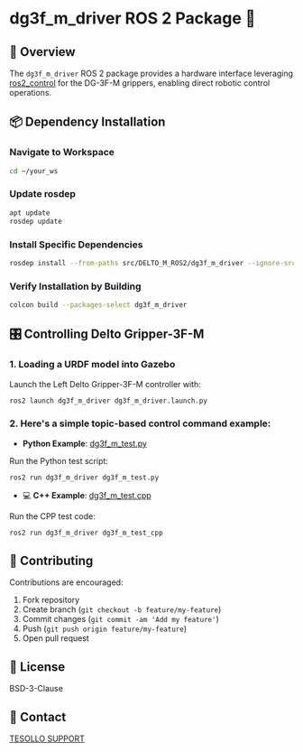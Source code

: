 # dg3f_m_driver ROS 2 Package 🚀

## 📌 Overview

The `dg3f_m_driver` ROS 2 package provides a hardware interface leveraging [ros2_control](https://control.ros.org/) for the DG-3F-M grippers, enabling direct robotic control operations.

## 📦 Dependency Installation

### Navigate to Workspace
```bash
cd ~/your_ws
```

### Update rosdep
```bash
apt update
rosdep update
```

### Install Specific Dependencies
```bash
rosdep install --from-paths src/DELTO_M_ROS2/dg3f_m_driver --ignore-src -r -y
```

### Verify Installation by Building
```bash
colcon build --packages-select dg3f_m_driver
```

## 🎛️ Controlling Delto Gripper-3F-M

### 1\. Loading a URDF model into Gazebo

Launch the Left Delto Gripper-3F-M controller with:
```bash
ros2 launch dg3f_m_driver dg3f_m_driver.launch.py
```

### 2\. Here's a simple topic-based control command example:
-  **Python Example**: [dg3f_m_test.py](script/dg3f_m_test.py)

Run the Python test script:
```bash
ros2 run dg3f_m_driver dg3f_m_test.py
```

- 💻 **C++ Example**: [dg3f_m_test.cpp](src/dg3f_m_test.cpp)

Run the CPP test code:
```bash
ros2 run dg3f_m_driver dg3f_m_test_cpp
```

## 🤝 Contributing
Contributions are encouraged:

1. Fork repository
2. Create branch (`git checkout -b feature/my-feature`)
3. Commit changes (`git commit -am 'Add my feature'`)
4. Push (`git push origin feature/my-feature`)
5. Open pull request

## 📄 License
BSD-3-Clause

## 📧 Contact
[TESOLLO SUPPORT](mailto:support@tesollo.com)

